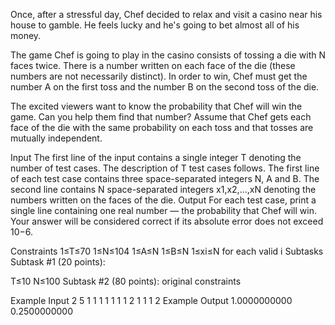Once, after a stressful day, Chef decided to relax and visit a casino near his house to gamble. He feels lucky and he's going to bet almost all of his money.

The game Chef is going to play in the casino consists of tossing a die with N faces twice. There is a number written on each face of the die (these numbers are not necessarily distinct). In order to win, Chef must get the number A on the first toss and the number B on the second toss of the die.

The excited viewers want to know the probability that Chef will win the game. Can you help them find that number? Assume that Chef gets each face of the die with the same probability on each toss and that tosses are mutually independent.

Input
The first line of the input contains a single integer T denoting the number of test cases. The description of T test cases follows.
The first line of each test case contains three space-separated integers N, A and B.
The second line contains N space-separated integers x1,x2,…,xN denoting the numbers written on the faces of the die.
Output
For each test case, print a single line containing one real number — the probability that Chef will win. Your answer will be considered correct if its absolute error does not exceed 10−6.

Constraints
1≤T≤70
1≤N≤104
1≤A≤N
1≤B≤N
1≤xi≤N for each valid i
Subtasks
Subtask #1 (20 points):

T≤10
N≤100
Subtask #2 (80 points): original constraints

Example Input
2
5 1 1
1 1 1 1 1
2 1 1
1 2
Example Output
1.0000000000
0.2500000000
